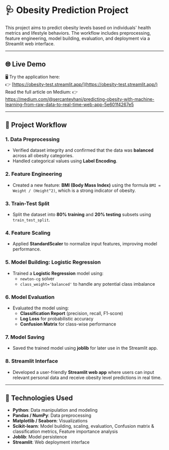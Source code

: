 # 🩺 Obesity Prediction Project

This project aims to predict obesity levels based on individuals' health metrics and lifestyle behaviors. The workflow includes preprocessing, feature engineering, model building, evaluation, and deployment via a Streamlit web interface.

---

## 🌐 Live Demo

🖥️ Try the application here:  
👉 [https://obesity-test.streamlit.app/](https://obesity-test.streamlit.app/)
Read the full article on Medium:
👉 https://medium.com/@sercanteyhani/predicting-obesity-with-machine-learning-from-raw-data-to-real-time-web-app-5e601f4267e5

---

## 📌 Project Workflow

### **1. Data Preprocessing**
- Verified dataset integrity and confirmed that the data was **balanced** across all obesity categories.
- Handled categorical values using **Label Encoding**.

### **2. Feature Engineering**
- Created a new feature: **BMI (Body Mass Index)** using the formula `BMI = Weight / (Height^2)`, which is a strong indicator of obesity.

### **3. Train-Test Split**
- Split the dataset into **80% training** and **20% testing** subsets using `train_test_split`.

### **4. Feature Scaling**
- Applied **StandardScaler** to normalize input features, improving model performance.

### **5. Model Building: Logistic Regression**
- Trained a **Logistic Regression** model using:
  - `newton-cg` solver
  - `class_weight='balanced'` to handle any potential class imbalance

### **6. Model Evaluation**
- Evaluated the model using:
  - **Classification Report** (precision, recall, F1-score)
  - **Log Loss** for probabilistic accuracy
  - **Confusion Matrix** for class-wise performance

### **7. Model Saving**
- Saved the trained model using **joblib** for later use in the Streamlit app.

### **8. Streamlit Interface**
- Developed a user-friendly **Streamlit web app** where users can input relevant personal data and receive obesity level predictions in real time.

---

## 🧰 Technologies Used

- **Python**: Data manipulation and modeling  
- **Pandas / NumPy**: Data preprocessing  
- **Matplotlib / Seaborn**: Visualizations  
- **Scikit-learn**: Model building, scaling, evaluation, Confusion matrix & classification metrics, Feature importance analysis  
- **Joblib**: Model persistence  
- **Streamlit**: Web deployment interface
